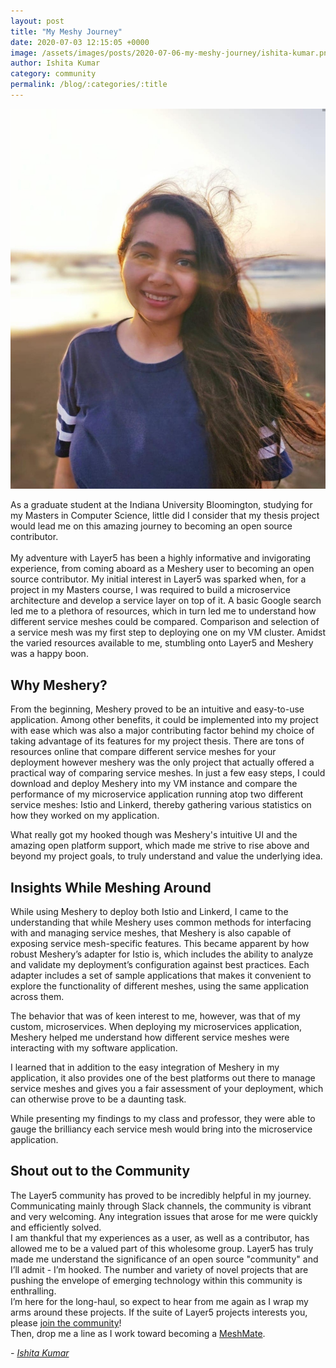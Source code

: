 ```yaml
--- 
layout: post 
title: "My Meshy Journey" 
date: 2020-07-03 12:15:05 +0000 
image: /assets/images/posts/2020-07-06-my-meshy-journey/ishita-kumar.png 
author: Ishita Kumar 
category: community
permalink: /blog/:categories/:title
---
```


<img class="image-left" src="/assets/images/posts/2020-07-06-my-meshy-journey/ishita-kumar-profile.jpg" alt="Ishita Kumar Profile">

As a graduate student at the Indiana University Bloomington, studying for my Masters in Computer Science, little did I consider that my thesis project would lead me on this amazing journey to becoming an open source contributor. 
<br /> <br />My adventure with Layer5 has been a highly informative and invigorating experience, from coming aboard as a Meshery user to becoming an open source contributor. My initial interest in Layer5 was sparked when, for a project in my Masters course, I was required to build a microservice architecture and develop a service layer on top of it.
A basic Google search led me to a plethora of resources, which in turn led me to understand how different service meshes could be compared. Comparison and selection of a service mesh was my first step to deploying one on my VM cluster. Amidst the varied resources available to me, stumbling onto Layer5 and Meshery was a happy boon.

## Why Meshery?

From the beginning, Meshery proved to be an intuitive and easy-to-use application. Among other benefits, it could be implemented into my project with ease which was also a major contributing factor behind my choice of taking advantage of its features for my project thesis.
There are tons of resources online that compare different service meshes for your deployment however meshery was the only project that actually offered a practical way of comparing service meshes. In just a few easy steps, I could download and deploy  Meshery into my VM instance and compare the performance of my microservice application running atop two different service meshes:  Istio and Linkerd, thereby gathering various statistics on how they worked on my application.

What really got my hooked though was Meshery's intuitive UI and the amazing open platform support, which made me strive to rise above and beyond my project goals, to truly understand and value the underlying idea.

## Insights While Meshing Around

While using Meshery to deploy both Istio and Linkerd, I came to the understanding that while Meshery uses common methods for interfacing with and managing service meshes, that Meshery is also capable of exposing service mesh-specific features. This became apparent by how robust Meshery’s adapter for Istio is, which includes the ability to analyze and validate my deployment’s configuration against best practices. Each adapter includes a set of sample applications that makes it convenient to explore the functionality of different meshes, using the same application across them.

The behavior that was of keen interest to me, however, was that of my custom, microservices. When deploying my microservices application, Meshery helped me understand how different service meshes were interacting with my software application.

I learned that in addition to the easy integration of Meshery in my application, it also provides one of the best platforms out there to manage service meshes and gives you a fair assessment of your deployment, which can otherwise prove to be a daunting task.

While presenting my findings to my class and professor, they were able to gauge the brilliancy each service mesh would bring into the microservice application.

## Shout out to the Community

The Layer5 community has proved to be incredibly helpful in my journey. Communicating mainly through Slack channels, the community is vibrant and very welcoming. Any integration issues that arose for me were quickly and efficiently solved. <br  />
I am thankful that my experiences as a user, as well as a contributor, has allowed me to be a valued part of this wholesome group. Layer5 has truly made me understand the significance of an open source "community" and I’ll admit - I’m hooked. The number and variety of novel projects that are pushing the envelope of emerging technology within this community is enthralling. <br   />
I’m here for the long-haul, so expect to hear from me again as I wrap my arms around these projects. If the suite of Layer5 projects interests you, please [join the community](http://slack.layer5.io)!  <br  />
Then, drop me a line as I work toward becoming a [MeshMate](https://layer5.io/community/meshmates).

_- [Ishita Kumar](https://github.com/ishita-kumar)_
